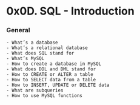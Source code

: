 # 0x0D. SQL - Introduction

### General
	- What’s a database
	- What’s a relational database
	- What does SQL stand for
	- What’s MySQL
	- How to create a database in MySQL
	- What does DDL and DML stand for
	- How to CREATE or ALTER a table
	- How to SELECT data from a table
	- How to INSERT, UPDATE or DELETE data
	- What are subqueries
	- How to use MySQL functions
